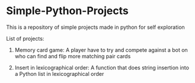 # Simple-Python-Projects
This is a repository of simple projects made in python for self exploration

List of projects:
1. Memory card game:
   A player have to try and compete against a bot on who can find and flip more matching pair cards

2. Insert in lexicographical order:
   A function that does string insertion into a Python list in lexicographical order
